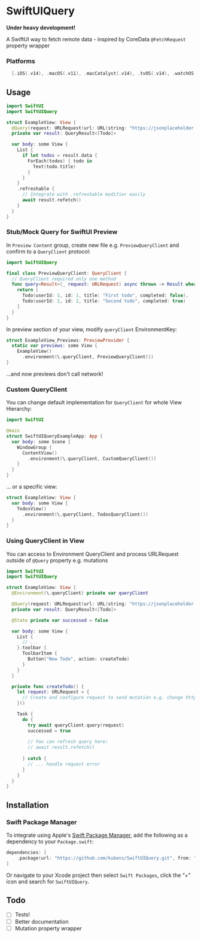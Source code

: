 # SwiftUIQuery

**Under heavy development!**

A SwiftUI way to fetch remote data - inspired by CoreData `@FetchRequest` property wrapper

### Platforms

```swift
  [.iOS(.v14), .macOS(.v11), .macCatalyst(.v14), .tvOS(.v14), .watchOS(.v7)]
```

## Usage

```swift
import SwiftUI
import SwiftUIQuery

struct ExampleView: View {
  @Query(request: URLRequest(url: URL(string: "https://jsonplaceholder.typicode.com/todos")!))
  private var result: QueryResult<[Todo]>

  var body: some View {
    List {
      if let todos = result.data {
        ForEach(todos) { todo in
          Text(todo.title)
        }
      }
    }
    .refreshable {
      // Integrate with .refreshable modifier easily
      await result.refetch()
    }
  }
}
```

### Stub/Mock Query for SwiftUI Preview

In `Preview Content` group, create new file e.g. `PreviewQueryClient` and confirm to a `QueryClient` protocol:

```swift
import SwiftUIQuery

final class PreviewQueryClient: QueryClient {
  // QueryClient required only one method
  func query<Result>(_ request: URLRequest) async throws -> Result where Result: Decodable {
    return [
      Todo(userId: 1, id: 1, title: "First todo", completed: false),
      Todo(userId: 1, id: 2, title: "Second todo", completed: true)
    ]
  }
}

```

In preview section of your view, modify `queryClient` EnvironmentKey:

```swift
struct ExampleView_Previews: PreviewProvider {
  static var previews: some View {
    ExampleView()
      .environment(\.queryClient, PreviewQueryClient())
}
```

...and now previews don't call network!

### Custom QueryClient

You can change default implementation for `QueryClient` for whole View Hierarchy:

```swift
import SwiftUI

@main
struct SwiftUIQueryExampleApp: App {
  var body: some Scene {
    WindowGroup {
      ContentView()
        .environment(\.queryClient, CustomQueryClient())
    }
  }
}
```

... or a specific view:

```swift
struct ExampleView: View {
  var body: some View {
    TodosView()
      .environment(\.queryClient, TodosQueryClient())
  }
}
```

### Using QueryClient in View

You can access to Environment QueryClient and process URLRequest outside of `@Query` property e.g. mutations

```swift
import SwiftUI
import SwiftUIQuery

struct ExampleView: View {
  @Environment(\.queryClient) private var queryClient

  @Query(request: URLRequest(url: URL(string: "https://jsonplaceholder.typicode.com/todos")!))
  private var result: QueryResult<[Todo]>

  @State private var successed = false

  var body: some View {
    List {
      // ...
    }.toolbar {
      ToolbarItem {
        Button("New Todo", action: createTodo)
      }
    }
  }

  private func createTodo() {
    let request: URLRequest = {
      // Create and configure request to send mutation e.g. change httpMethod etc.
    }()

    Task {
      do {
        try await queryClient.query(request)
        successed = true
        
        // You can refresh query here:
        // await result.refetch()
        
      } catch {
        // ... handle request error
      }
    }
  }
}
``` 

## Installation

### Swift Package Manager

To integrate using Apple's [Swift Package Manager](https://swift.org/package-manager/), add the following as a dependency to your `Package.swift`:

```swift
dependencies: [
    .package(url: "https://github.com/kubens/SwiftUIQuery.git", from: "0.1.0")
]
```

Or navigate to your Xcode project then select `Swift Packages`, click the “+” icon and search for `SwiftUIQuery`.

## Todo

- [ ] Tests!
- [ ] Better documentation
- [ ] Mutation property wrapper
